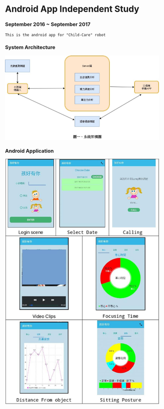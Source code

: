 # Android App Independent Study
### September 2016 ~ September 2017

    This is the android app for "Child-Care" robot
### System Architecture
![SA](SystemArchitecture.jpg) 

### Android Application
![AA](App.jpg)
